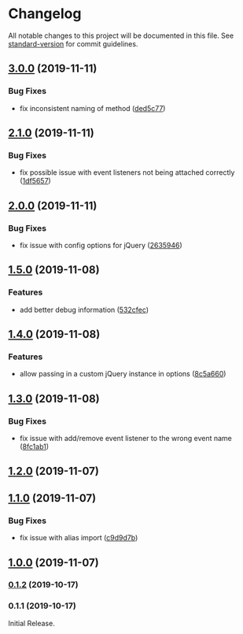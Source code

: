 # Changelog

All notable changes to this project will be documented in this file. See [standard-version](https://github.com/conventional-changelog/standard-version) for commit guidelines.

## [3.0.0](https://github.com/Weffe/shopify-checkout-step-manager/compare/v2.1.0...v3.0.0) (2019-11-11)


### Bug Fixes

* fix inconsistent naming of method ([ded5c77](https://github.com/Weffe/shopify-checkout-step-manager/commit/ded5c77e94529e4c487474f732ffdd42fde437dc))

## [2.1.0](https://github.com/Weffe/shopify-checkout-step-manager/compare/v2.0.0...v2.1.0) (2019-11-11)


### Bug Fixes

* fix possible issue with event listeners not being attached correctly ([1df5657](https://github.com/Weffe/shopify-checkout-step-manager/commit/1df5657acf59b738845a9a095fdbb9d728cc2d0a))

## [2.0.0](https://github.com/Weffe/shopify-checkout-step-manager/compare/v1.5.0...v2.0.0) (2019-11-11)


### Bug Fixes

* fix issue with config options for jQuery ([2635946](https://github.com/Weffe/shopify-checkout-step-manager/commit/2635946ee1ada78dc5d749ca7123eee7831dc042))

## [1.5.0](https://github.com/Weffe/shopify-checkout-step-manager/compare/v1.4.0...v1.5.0) (2019-11-08)


### Features

* add better debug information ([532cfec](https://github.com/Weffe/shopify-checkout-step-manager/commit/532cfecda84d3fd9848e6557a9aa0a1a6ea73e2c))

## [1.4.0](https://github.com/Weffe/shopify-checkout-step-manager/compare/v1.3.0...v1.4.0) (2019-11-08)


### Features

* allow passing in a custom jQuery instance in options ([8c5a660](https://github.com/Weffe/shopify-checkout-step-manager/commit/8c5a660bb11c0e9d2fcbf672d50974e54e94ecaf))

## [1.3.0](https://github.com/Weffe/shopify-checkout-step-manager/compare/v1.2.0...v1.3.0) (2019-11-08)


### Bug Fixes

* fix issue with add/remove event listener to the wrong event name ([8fc1ab1](https://github.com/Weffe/shopify-checkout-step-manager/commit/8fc1ab14c9e07effdbbfa732f3964b27a4d1bf29))

## [1.2.0](https://github.com/Weffe/shopify-checkout-step-manager/compare/v1.1.0...v1.2.0) (2019-11-07)

## [1.1.0](https://github.com/Weffe/shopify-checkout-step-manager/compare/v1.0.0...v1.1.0) (2019-11-07)


### Bug Fixes

* fix issue with alias import ([c9d9d7b](https://github.com/Weffe/shopify-checkout-step-manager/commit/c9d9d7b839d9c8d0153d87015a025fea1ee245ee))

## [1.0.0](https://github.com/Weffe/shopify-checkout-step-manager/compare/v0.1.2...v1.0.0) (2019-11-07)

### [0.1.2](https://github.com/Weffe/shopify-checkout-step-manager/compare/v0.1.1...v0.1.2) (2019-10-17)

### 0.1.1 (2019-10-17)

Initial Release.